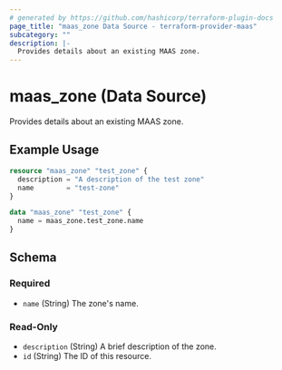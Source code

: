 ```yaml
---
# generated by https://github.com/hashicorp/terraform-plugin-docs
page_title: "maas_zone Data Source - terraform-provider-maas"
subcategory: ""
description: |-
  Provides details about an existing MAAS zone.
---
```


# maas_zone (Data Source)

Provides details about an existing MAAS zone.

## Example Usage

```terraform
resource "maas_zone" "test_zone" {
  description = "A description of the test zone"
  name        = "test-zone"
}

data "maas_zone" "test_zone" {
  name = maas_zone.test_zone.name
}
```

<!-- schema generated by tfplugindocs -->
## Schema

### Required

- `name` (String) The zone's name.

### Read-Only

- `description` (String) A brief description of the zone.
- `id` (String) The ID of this resource.
